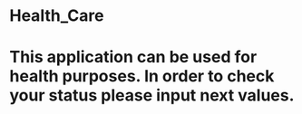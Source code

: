 # Health_Care

# This application can be used for health purposes. In order to check your status please input next values. 

